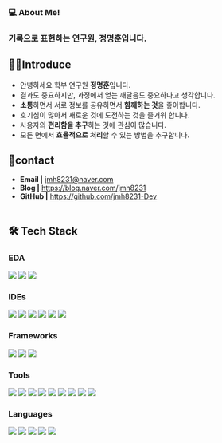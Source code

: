 ### 💻 About Me!</br>
### 기록으로 표현하는 연구원, 정명훈입니다.</br>

## 🧚‍♀️Introduce
 - 안녕하세요 학부 연구원 **정명훈**입니다.</br>
 - 결과도 중요하지만, 과정에서 얻는 깨달음도 중요하다고 생각합니다.</br>
 - **소통**하면서 서로 정보를 공유하면서 **함께하는 것**을 좋아합니다.</br>
 - 호기심이 많아서 새로운 것에 도전하는 것을 즐거워 합니다.</br>
 - 사용자의 **편리함을 추구**하는 것에 관심이 많습니다.</br>
 - 모든 면에서 **효율적으로 처리**할 수 있는 방법을 추구합니다.</br>

## 💌contact
 - **Email |** jmh8231@naver.com
 - **Blog |** https://blog.naver.com/jmh8231
 - **GitHub |** https://github.com/jmh8231-Dev
 <br></br>
 
## 🛠 Tech Stack

### EDA
<p>
  <img src="https://img.shields.io/badge/KiCad-314CB0?style=flat&logo=kicad&logoColor=white"/>
  <img src="https://img.shields.io/badge/Altium%20Designer-111111?style=flat&logo=altiumdesigner&logoColor=white"/>
  <img src="https://img.shields.io/badge/OrCAD-CC0000?style=flat&logo=cadence&logoColor=white&logoSize=auto"/>
</p>


### IDEs
<p>
  <img src="https://img.shields.io/badge/Arduino%20IDE-00979D?style=flat&logo=arduino&logoColor=white"/>
  <img src="https://img.shields.io/badge/STM32CubeIDE-03234B?style=flat&logo=stmicroelectronics&logoColor=white"/>
  <img src="https://img.shields.io/badge/VS%20Code-007ACC?style=flat&logo=visualstudiocode&logoColor=white"/>
  <img src="https://img.shields.io/badge/PyCharm-000000?style=flat&logo=pycharm&logoColor=white"/>
  <img src="https://img.shields.io/badge/Eclipse%20IDE-2C2255?style=flat&logo=eclipseide&logoColor=white"/>
  <img src="https://img.shields.io/badge/Google%20Colab-F9AB00?style=flat&logo=googlecolab&logoColor=white"/>
</p>

### Frameworks
<p>
  <img src="https://img.shields.io/badge/Ultralytics%20YOLO-111F68?style=flat"/>
  <img src="https://img.shields.io/badge/FreeRTOS-0091EA?style=flat&logo=freertos&logoColor=white"/>
  <img src="https://img.shields.io/badge/Yocto%20Project-024EA2?style=flat&logo=yoctoproject&logoColor=white"/>
</p>

### Tools
<p>
  <img src="https://img.shields.io/badge/SquareLine%20Studio-1B1F23?style=flat&logo=lvgl&logoColor=white"/>
  <img src="https://img.shields.io/badge/Notion-000000?style=flat&logo=notion&logoColor=white"/>
  <img src="https://img.shields.io/badge/Figma-F24E1E?style=flat&logo=figma&logoColor=white"/>
  <img src="https://img.shields.io/badge/Slack-4A154B?style=flat&logo=slack&logoColor=white"/>
  <img src="https://img.shields.io/badge/GitHub-181717?style=flat&logo=github&logoColor=white"/>
  <img src="https://img.shields.io/badge/RPA%20Lite-FF3E00?style=flat"/>
  <img src="https://img.shields.io/badge/AutoCAD-0696D7?style=flat&logo=autocad&logoColor=white"/>
  <img src="https://img.shields.io/badge/Appium-673AB7?style=flat&logo=appium&logoColor=white"/>
  <img src="https://img.shields.io/badge/Vitis-EE0000?style=flat&logo=xilinx&logoColor=white"/>
</p>

### Languages
<p>
  <img src="https://img.shields.io/badge/C-A8B9CC?style=flat&logo=c&logoColor=white"/>
  <img src="https://img.shields.io/badge/Java-007396?style=flat&logo=openjdk&logoColor=white"/>
  <img src="https://img.shields.io/badge/MATLAB-0076A8?style=flat&logo=mathworks&logoColor=white"/>
  <img src="https://img.shields.io/badge/Python-3776AB?style=flat&logo=python&logoColor=white"/>
  <img src="https://img.shields.io/badge/Verilog%20HDL-8A2BE2?style=flat&logo=ieee&logoColor=white"/>
</p>





